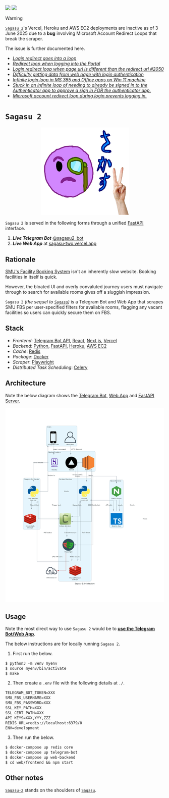 [![](https://img.shields.io/badge/sagasu_2.0.0-passing-green)]()
![](https://img.shields.io/badge/sagasu_2.0.0-deployment_down-orange) 

> [!WARNING]  
> [`Sagasu 2`](https://github.com/gongahkia/sagasu-2/tree/main?tab=readme-ov-file)'s Vercel, Heroku and AWS EC2 deployments are inactive as of 3 June 2025 due to a **bug** involving Microsoft Account Redirect Loops that break the scraper.
>  
> The issue is further documented here.
>  
> * [*Login redirect goes into a loop*](https://community.auth0.com/t/login-redirect-goes-into-a-loop/111254)
> * [*Redirect loop when logging into the Portal*](https://www.reddit.com/r/AZURE/comments/1czbo5z/redirect_loop_when_logging_into_the_portal/)
> * [*Login redirect loop when page url is different than the redirect url #2050*](https://github.com/AzureAD/microsoft-authentication-library-for-js/issues/2050)
> * [*Difficulty getting data from web page with login authentication*](https://community.fabric.microsoft.com/t5/Desktop/Difficulty-getting-data-from-web-page-with-login-authentication/td-p/1915017)
> * [*Infinite login loop in MS 365 and Office apps on Win 11 machine*](https://www.reddit.com/r/microsoft365/comments/1eajepp/infinite_login_loop_in_ms_365_and_office_apps_on/)
> * [*Stuck in an infinite loop of needing to already be signed in to the Authenticator app to approve a sign in FOR the authenticator app.*](https://answers.microsoft.com/en-us/msteams/forum/all/stuck-in-an-infinite-loop-of-needing-to-already-be/ad37ec67-5a04-4e83-acc2-a3c9b8a9817b)
> * [*Microsoft account redirect loop during login prevents logging in.*](https://answers.microsoft.com/en-us/msoffice/forum/all/microsoft-account-redirect-loop-during-login/834042d5-e1d4-42c8-914d-9a8299226f98)

# `Sagasu 2`

<p align="center">
    <img src="./asset/logo/sagasu-2.png" width=55% height=55%>
</p>

`Sagasu 2` is served in the following forms through a unified [FastAPI](https://fastapi.tiangolo.com/) interface.

1. ***Live Telegram Bot*** [@sagasu2_bot](https://t.me/sagasu2_bot)
2. ***Live Web App*** at [sagasu-two.vercel.app](https://sagasu-two.vercel.app/)

## Rationale

[SMU's Facility Booking System](https://fbs.intranet.smu.edu.sg/home) isn't an inherently slow website. Booking facilities in itself is quick.  
  
However, the bloated UI and overly convaluted journey users must navigate through to search for available rooms gives off a sluggish impression.
  
`Sagasu 2` *(the sequel to [`Sagasu`](https://github.com/gongahkia/sagasu/))* is a Telegram Bot and Web App that scrapes SMU FBS per user-specified filters for available rooms, flagging any vacant facilities so users can quickly secure them on FBS.

## Stack

* *Frontend*: [Telegram Bot API](https://core.telegram.org/), [React](https://react.dev/), [Next.js](https://nextjs.org/), [Vercel](https://vercel.com/)
* *Backend*: [Python](https://www.python.org/), [FastAPI](https://fastapi.tiangolo.com/), [Heroku](https://www.heroku.com/), [AWS EC2](https://aws.amazon.com/ec2/)
* *Cache*: [Redis](https://redis.io/)
* *Package*: [Docker](https://www.docker.com/)
* *Scraper*: [Playwright](https://github.com/microsoft/playwright)
* *Distributed Task Scheduling*: [Celery](https://docs.celeryq.dev/en/stable/)

## Architecture

Note the below diagram shows the [Telegram Bot](./telegram_bot/), [Web App](./web/frontend/) and [FastAPI Server](./web/backend/).

![](./asset/reference/architecture.png)

## Usage

Note the most direct way to use `Sagasu 2` would be to [**use the Telegram Bot/Web App**](#sagasu-2).

The below instructions are for locally running `Sagasu 2`. 

1. First run the below.

```console
$ python3 -m venv myenv
$ source myenv/bin/activate
$ make
```

2. Then create a `.env` file with the following details at `./`.

```env
TELEGRAM_BOT_TOKEN=XXX
SMU_FBS_USERNAME=XXX
SMU_FBS_PASSWORD=XXX
SSL_KEY_PATH=XXX
SSL_CERT_PATH=XXX
API_KEYS=XXX,YYY,ZZZ
REDIS_URL=redis://localhost:6379/0
ENV=development
```

3. Then run the below.

```console
$ docker-compose up redis core
$ docker-compose up telegram-bot
$ docker-compose up web-backend
$ cd web/frontend && npm start
```

## Other notes

[`Sagasu-2`](https://github.com/gongahkia/sagasu-2) stands on the shoulders of [`Sagasu`](https://github.com/gongahkia/sagasu).